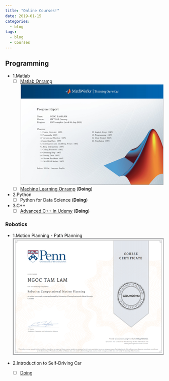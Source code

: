 ```yaml
---
title: "Online Courses!"
date: 2019-01-15
categories:
  - blog
tags:
  - blog
  - Courses
---
```

## Programming
- 1.Matlab
  - [ ] [Matlab Onramp]()
  ![alttext](/assets/images/MatlabOnramp.jpg)
  - [ ] [Machine Learning Onramp](https://matlabacademy.mathworks.com/R2019b/portal.html?course=machinelearning) (__Doing__)
  
- 2.Python
  - [ ] Python for Data Science (__Doing__)
      
- 3.C++
  - [ ] [Advanced C++ in Udemy]() (__Doing__)
  
### Robotics
- 1.Motion Planning - Path Planning
  ![alttext](/assets/images/MotionPlanning.png)


- 2.Introduction to Self-Driving Car
  - [ ] [Doing]()

